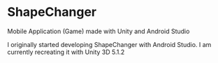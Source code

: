 # ShapeChanger
Mobile Application (Game) made with Unity and Android Studio

I originally started developing ShapeChanger with Android Studio. I am currently recreating it with Unity 3D 5.1.2

